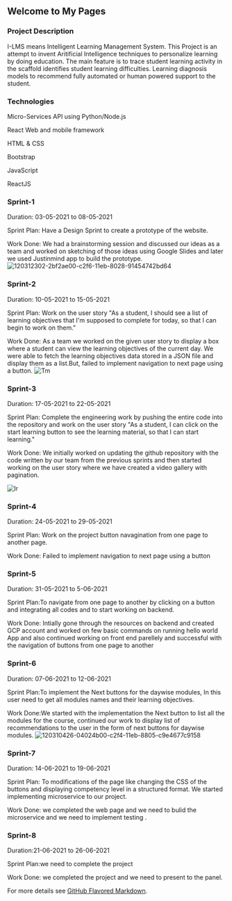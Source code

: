 ## Welcome to My Pages

### Project Description

I-LMS means Intelligent Learning Management System. This Project is an attempt to invent Aritificial Intelligence techniques to personalize learning by doing education. The main feature is to trace student learning activity in the scaffold identifies student learning difficulties. Learning diagnosis models to recommend fully automated or human powered support to the student.

### Technologies
Micro-Services API using Python/Node.js

React Web and mobile framework

HTML & CSS

Bootstrap

JavaScript 

ReactJS

### Sprint-1

Duration: 03-05-2021 to 08-05-2021

Sprint Plan: Have a Design Sprint to create a prototype of the website.

Work Done: We had a brainstorming session and discussed our ideas as a team and worked on sketching of those ideas using Google Slides and later we used Justinmind app to build the prototype.
![120312302-2bf2ae00-c2f6-11eb-8028-91454742bd64](https://user-images.githubusercontent.com/71970908/120361928-18f8d180-c328-11eb-9f21-e0f609efbdc3.png)



### Sprint-2

Duration: 10-05-2021 to 15-05-2021

Sprint Plan: Work on the user story "As a student, I should see a list of learning objectives that I'm supposed to complete for today, so that I can begin to work on them."

Work Done: As a team we worked on the given user story to display a box where a student can view the learning objectives of the current day. We were able to fetch the learning objectives data stored in a JSON file and display them as a list.But, failed to implement navigation to next page using a button.
![Tm](https://user-images.githubusercontent.com/71970908/120362698-fadfa100-c328-11eb-937f-8d029d7b4298.png)



### Sprint-3

Duration: 17-05-2021 to 22-05-2021

Sprint Plan: Complete the engineering work by pushing the entire code into the repository and work on the user story "As a student, I can click on the start learning button to see the learning material, so that I can start learning."

Work Done: We initially worked on updating the github repository with the code written by our team from the previous sprints and then started working on the user story where we have created a video gallery with pagination.

![lr](https://user-images.githubusercontent.com/71970908/120362766-0fbc3480-c329-11eb-827e-8deda19b468c.png)


### Sprint-4

Duration: 24-05-2021 to 29-05-2021

Sprint Plan: Work on the project button navagination from one page to another page.

Work Done: Failed to implement navigation to next page using a button

### Sprint-5

Duration: 31-05-2021 to 5-06-2021

Sprint Plan:To navigate from one page to another by clicking on a button and integrating all codes and to start working on backend.

Work Done: Intially gone through the resources on backend and created GCP account and worked on few basic commands on running hello world App and also continued working on front end parellely and successful with the navigation of buttons from one page to another

### Sprint-6

Duration: 07-06-2021 to 12-06-2021

Sprint Plan:To implement the Next buttons for the daywise modules, In this user need to get all modules names and their learning objectives.

Work Done:We started with the implementation the Next button to list all the modules for the course, continued our work to display list of recommendations to the user in the form of next buttons for daywise modules.
![120310426-04024b00-c2f4-11eb-8805-c9e4677c9158](https://user-images.githubusercontent.com/71970908/121833849-e3ba8f00-ccea-11eb-8186-d98c032d6d69.png)


### Sprint-7

Duration: 14-06-2021 to 19-06-2021

Sprint Plan: To modifications of the page like changing the CSS of the buttons and displaying competency level in a structured format. We started implementing microservice to our project.


Work Done: we completed the web page and we need to bulid the microservice and we need to implement testing .


### Sprint-8

Duration:21-06-2021 to 26-06-2021

Sprint Plan:we need to complete the project 

Work Done: we completed the project and we need to present to the panel. 



For more details see [GitHub Flavored Markdown](https://guides.github.com/features/mastering-markdown/).

